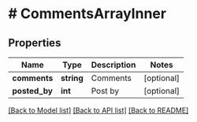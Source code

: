 # # CommentsArrayInner

## Properties

Name | Type | Description | Notes
------------ | ------------- | ------------- | -------------
**comments** | **string** | Comments | [optional]
**posted_by** | **int** | Post by | [optional]

[[Back to Model list]](../../README.md#models) [[Back to API list]](../../README.md#endpoints) [[Back to README]](../../README.md)
